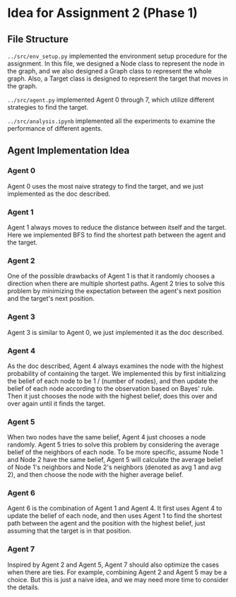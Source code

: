 # Idea for Assignment 2 (Phase 1)

## File Structure

`../src/env_setup.py` implemented the environment setup procedure for the assignment. In this file, we designed a Node class to represent the node in the graph, and we also designed a Graph class to represent the whole graph. Also, a Target class is designed to represent the target that moves in the graph.

`../src/agent.py` implemented Agent 0 through 7, which utilize different strategies to find the target.

`../src/analysis.ipynb` implemented all the experiments to examine the performance of different agents.

## Agent Implementation Idea

### Agent 0

Agent 0 uses the most naive strategy to find the target, and we just implemented as the doc described.

### Agent 1

Agent 1 always moves to reduce the distance between itself and the target. Here we implemented BFS to find the shortest path between the agent and the target.

### Agent 2

One of the possible drawbacks of Agent 1 is that it randomly chooses a direction when there are multiple shortest paths. Agent 2 tries to solve this problem by minimizing the expectation between the agent's next position and the target's next position.

### Agent 3

Agent 3 is similar to Agent 0, we just implemented it as the doc described.

### Agent 4

As the doc described, Agent 4 always examines the node with the highest probability of containing the target. We implemented this by first initializing the belief of each node to be 1 / (number of nodes), and then update the belief of each node according to the observation based on Bayes' rule. Then it just chooses the node with the highest belief, does this over and over again until it finds the target.

### Agent 5

When two nodes have the same belief, Agent 4 just chooses a node randomly. Agent 5 tries to solve this problem by considering the average belief of the neighbors of each node. To be more specific, assume Node 1 and Node 2 have the same belief, Agent 5 will calculate the average belief of Node 1's neighbors and Node 2's neighbors (denoted as avg 1 and avg 2), and then choose the node with the higher average belief.

### Agent 6

Agent 6 is the combination of Agent 1 and Agent 4. It first uses Agent 4 to update the belief of each node, and then uses Agent 1 to find the shortest path between the agent and the position with the highest belief, just assuming that the target is in that position.

### Agent 7

Inspired by Agent 2 and Agent 5, Agent 7 should also optimize the cases when there are ties. For example, combining Agent 2 and Agent 5 may be a choice. But this is just a naive idea, and we may need more time to consider the details.
